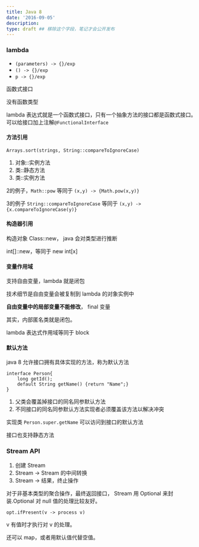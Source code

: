 ```yaml
---
title: Java 8
date: '2016-09-05'
description:
type: draft ## 移除这个字段，笔记才会公开发布
---
```


### lambda

- `(parameters) -> {}/exp`
- `() -> {}/exp`
- `p -> {}/exp`

函数式接口

没有函数类型

lambda 表达式就是一个函数式接口，只有一个抽象方法的接口都是函数式接口。可以给接口加上注解`@FunctionalInterface`


#### 方法引用

    Arrays.sort(strings, String::compareToIgnoreCase)

1. 对象::实例方法
2. 类::静态方法
3. 类::实例方法

2的例子，`Math::pow`  等同于 `(x,y) -> {Math.pow(x,y)}`

3的例子 `String::compareToIgnoreCase` 等同于 `(x,y) -> {x.compareToIgnoreCase(y)}` 

#### 构造器引用

构造对象 Class::new， java 会对类型进行推断

int[]::new，等同于 new int[x]

#### 变量作用域

支持自由变量，lambda 就是闭包

技术细节是自由变量会被复制到 lambda 的对象实例中

**自由变量中的局部变量不能修改**， final 变量

其实，内部匿名类就是闭包。

lambda 表达式作用域等同于 block


#### 默认方法

java 8 允许接口拥有具体实现的方法，称为默认方法

    interface Person{
        long getId();
        default String getName() {return "Name";}
    }

1. 父类会覆盖掉接口的同名同参默认方法
2. 不同接口的同名同参默认方法实现者必须覆盖该方法以解决冲突

实现类 `Person.super.getName` 可以访问到接口的默认方法

接口也支持静态方法

### Stream API

1. 创建 Stream
2. Stream -> Stream 的中间转换
3. Stream -> 结果，终止操作


对于非基本类型的聚合操作，最终返回接口， Stream 用 Optional<T> 来封装.Optional 对 null 值的处理比较友好。

    opt.ifPresent(v -> process v)

v 有值时才执行对 v 的处理。

还可以 map，或者用默认值代替空值。

